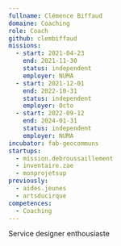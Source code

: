 ```yaml
---
fullname: Clémence Biffaud
domaine: Coaching
role: Coach
github: clembiffaud
missions:
  - start: 2021-04-23
    end: 2021-11-30
    status: independent
    employer: NUMA
  - start: 2021-12-01
    end: 2022-10-31
    status: independent
    employer: Octo
  - start: 2022-09-12
    end: 2024-01-31
    status: independent
    employer: NUMA
incubator: fab-geocommuns
startups:
  - mission.debroussaillement
  - inventaire.zae
  - monprojetsup
previously:
  - aides.jeunes
  - artsducirque
competences:
  - Coaching
---
```

Service designer enthousiaste
